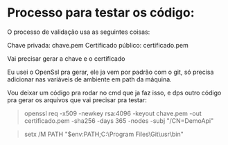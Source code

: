 # Processo para testar os código:
O processo de validação usa as seguintes coisas:

Chave privada: chave.pem
Certificado público: certificado.pem

Vai precisar gerar a chave e o certificado

Eu usei o OpenSsl pra gerar, ele ja vem por padrão com o git, só precisa adicionar nas variáveis de ambiente em path da máquina.

Vou deixar um código pra rodar no cmd que ja faz isso, e dps outro código pra gerar os arquivos que vai precisar pra testar:

> openssl req -x509 -newkey rsa:4096 -keyout chave.pem -out certificado.pem -sha256 -days 365 -nodes -subj "/CN=DemoApi"

> setx /M PATH "$env:PATH;C:\Program Files\Git\usr\bin"